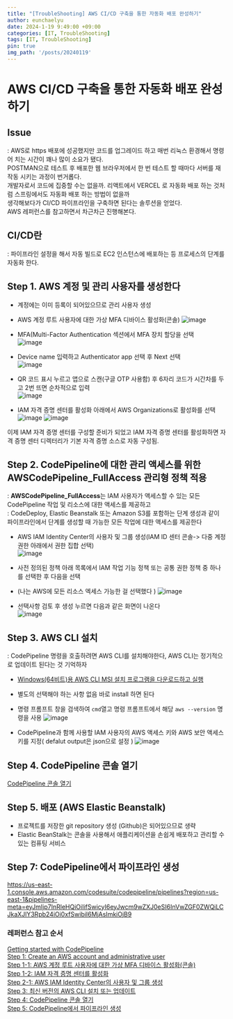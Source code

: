 ```yaml
---
title: "[TroubleShooting] AWS CI/CD 구축을 통한 자동화 배포 완성하기"
author: eunchaelyu
date: 2024-1-19 9:49:00 +09:00
categories: [IT, TroubleShooting]
tags: [IT, TroubleShooting]
pin: true
img_path: '/posts/20240119'
---
```



#  AWS CI/CD 구축을 통한 자동화 배포 완성하기    

## **Issue**     
  : AWS로 https 배포에 성공했지만 코드를 업그레이드 하고 매번 리눅스 환경해서 명령어 치는 시간이 꽤나 많이 소요가 됐다.     
    POSTMAN으로 테스트 후 배포한 웹 브라우저에서 한 번 테스트 할 때마다 서버를 재작동 시키는 과정이 번거롭다.     
    개발자로서 코드에 집중할 수는 없을까. 리액트에서 VERCEL 로 자동화 배포 하는 것처럼 스프링에서도 자동화 배포 하는 방법이 없을까     
    생각해보다가 CI/CD 파이프라인을 구축하면 된다는 솔루션을 얻었다.      
    AWS 레퍼런스를 참고하면서 차근차근 진행해본다.    
    
## CI/CD란        
  : 파이프라인 설정을 해서 자동 빌드로 EC2 인스턴스에 배포하는 등 프로세스의 단계를 자동화 한다.    

## Step 1. AWS 계정 및 관리 사용자를 생성한다    
  - 계정에는 이미 등록이 되어있으므로 관리 사용자 생성
    
  - AWS 계정 루트 사용자에 대한 가상 MFA 디바이스 활성화(콘솔)
![image](https://github.com/eunchaelyu/eunchaelyu.github.io/assets/119996957/6d4e0bc0-d807-45c0-8f40-0f0ab9525b40)        

  - MFA(Multi-Factor Authentication 섹션에서 MFA 장치 할당을 선택      
![image](https://github.com/eunchaelyu/eunchaelyu.github.io/assets/119996957/3d819e24-6fd9-46a0-b32b-1a6da30c0d33)    

  - Device name 입력하고 Authenticator app 선택 후 Next 선택    
![image](https://github.com/eunchaelyu/eunchaelyu.github.io/assets/119996957/0116b1ed-f635-4e2f-873c-16f1770f85ab)    

  - QR 코드 표시 누르고 앱으로 스캔(구글 OTP 사용함) 후 6자리 코드가 시간차를 두고 2번 뜨면 순차적으로 입력     
![image](https://github.com/eunchaelyu/eunchaelyu.github.io/assets/119996957/2c0b1895-12d3-43a9-be78-109089bb50bc)    

  - IAM 자격 증명 센터를 활성화 아래에서 AWS Organizations로 활성화를 선택
![image](https://github.com/eunchaelyu/eunchaelyu.github.io/assets/119996957/2ad87df4-b23e-4b39-9849-9ab42be0dd8c)
![image](https://github.com/eunchaelyu/eunchaelyu.github.io/assets/119996957/fac68690-a4a7-4f94-8dda-e99ea24fefb9)    

이제 IAM 자격 증명 센터를 구성할 준비가 되었고 IAM 자격 증명 센터를 활성화하면 자격 증명 센터 디렉터리가 기본 자격 증명 소스로 자동 구성됨.

## Step 2. CodePipeline에 대한 관리 액세스를 위한 AWSCodePipeline_FullAccess 관리형 정책 적용
  : **AWSCodePipeline_FullAccess**는 IAM 사용자가 액세스할 수 있는 모든 CodePipeline 작업 및 리소스에 대한 액세스를 제공하고     
  : CodeDeploy, Elastic Beanstalk 또는 Amazon S3를 포함하는 단계 생성과 같이 파이프라인에서 단계를 생성할 때 가능한 모든 작업에 대한 액세스를 제공한다    

  - AWS IAM Identity Center의 사용자 및 그룹 생성(IAM ID 센터 콘솔-> 다중 계정 권한 아래에서 권한 집합 선택)    
![image](https://github.com/eunchaelyu/eunchaelyu.github.io/assets/119996957/3e7382ae-abfe-4951-8f9b-39e1743208d3)

  - 사전 정의된 정책 아래 목록에서 IAM 작업 기능 정책 또는 공통 권한 정책 중 하나를 선택한 후 다음을 선택
  - (나는 AWS에 모든 리소스 엑세스 가능한 걸 선택했다 )
![image](https://github.com/eunchaelyu/eunchaelyu.github.io/assets/119996957/57f634d8-0a23-43f8-8d54-cc2ee7fed2ec)
    
  - 선택사항 검토 후 생성 누르면 다음과 같은 화면이 나온다    
![image](https://github.com/eunchaelyu/eunchaelyu.github.io/assets/119996957/ff4de2bc-f150-4f96-83e5-f8c2a7360c1f)


## Step 3. AWS CLI 설치        
  : CodePipeline 명령을 호출하려면 AWS CLI를 설치해야한다, AWS CLI는 정기적으로 업데이트 된다는 것 기억하자    
   
  - [Windows(64비트)용 AWS CLI MSI 설치 프로그램을 다운로드하고 실행](https://awscli.amazonaws.com/AWSCLIV2.msi)
  - 별도의 선택해야 하는 사항 없음 바로 install 하면 된다
    
  - 명령 프롬프트 창을 검색하여 ``cmd``열고 명령 프롬프트에서 해당 ``aws --version`` 명령을 사용
![image](https://github.com/eunchaelyu/eunchaelyu.github.io/assets/119996957/c9907023-0b2c-4f6b-ade2-cd4e78a4fdcd)

  - CodePipeline과 함께 사용할 IAM 사용자의 AWS 액세스 키와 AWS 보안 액세스 키를 지정( defalut output은 json으로 설정 )
![image](https://github.com/eunchaelyu/eunchaelyu.github.io/assets/119996957/6edf4069-98d2-4a69-af84-3593222d29a3)

## Step 4. CodePipeline 콘솔 열기    
[CodePipeline 콘솔 열기](http://console.aws.amazon.com/codesuite/codepipeline/home)


## Step 5.  배포 (AWS Elastic Beanstalk)
- 프로젝트를 저장한 git repository 생성 (Github)은 되어있으므로 생략 
- Elastic BeanStalk는 콘솔을 사용해서 애플리케이션을 손쉽게 배포하고 관리할 수 있는 컴퓨팅 서비스   

## Step 7: CodePipeline에서 파이프라인 생성    
https://us-east-1.console.aws.amazon.com/codesuite/codepipeline/pipelines?region=us-east-1&pipelines-meta=eyJmIjp7InRleHQiOiIifSwicyI6eyJwcm9wZXJ0eSI6InVwZGF0ZWQiLCJkaXJlY3Rpb24iOi0xfSwibiI6MjAsImkiOjB9


    
  




### 레퍼런스 참고 순서    
[Getting started with CodePipeline](https://docs.aws.amazon.com/codepipeline/latest/userguide/getting-started-codepipeline.html)    
[Step 1: Create an AWS account and administrative user](https://docs.aws.amazon.com/codepipeline/latest/userguide/getting-started-codepipeline.html#create-iam-user)        
[Step 1-1: AWS 계정 루트 사용자에 대한 가상 MFA 디바이스 활성화(콘솔)](https://docs.aws.amazon.com/IAM/latest/UserGuide/enable-virt-mfa-for-root.html)        
[Step 1-2: IAM 자격 증명 센터를 활성화](https://docs.aws.amazon.com/singlesignon/latest/userguide/get-set-up-for-idc.html)            
[Step 2-1: AWS IAM Identity Center의 사용자 및 그룹 생성](https://docs.aws.amazon.com/singlesignon/latest/userguide/howtocreatepermissionset.html)            
[Step 3: 최신 버전의 AWS CLI 설치 또는 업데이트](https://docs.aws.amazon.com/cli/latest/userguide/getting-started-install.html)      
[Step 4: CodePipeline 콘솔 열기](http://console.aws.amazon.com/codesuite/codepipeline/home)    
[Step 5: CodePipeline에서 파이프라인 생성](https://docs.aws.amazon.com/ko_kr/codepipeline/latest/userguide/pipelines-create.html)



